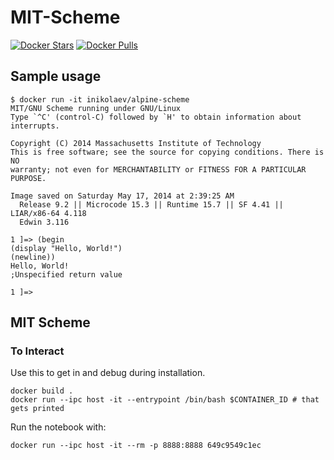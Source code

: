 # MIT-Scheme

[![Docker Stars](https://img.shields.io/docker/stars/sritchie/mit-scheme.svg)][hub]
[![Docker Pulls](https://img.shields.io/docker/pulls/sritchie/mit-scheme.svg)][hub]

[hub]: https://hub.docker.com/r/sritchie/mit-scheme/

## Sample usage

```
$ docker run -it inikolaev/alpine-scheme
MIT/GNU Scheme running under GNU/Linux
Type `^C' (control-C) followed by `H' to obtain information about interrupts.

Copyright (C) 2014 Massachusetts Institute of Technology
This is free software; see the source for copying conditions. There is NO
warranty; not even for MERCHANTABILITY or FITNESS FOR A PARTICULAR PURPOSE.

Image saved on Saturday May 17, 2014 at 2:39:25 AM
  Release 9.2 || Microcode 15.3 || Runtime 15.7 || SF 4.41 || LIAR/x86-64 4.118
  Edwin 3.116

1 ]=> (begin
(display "Hello, World!")
(newline))
Hello, World!
;Unspecified return value

1 ]=>
```


## MIT Scheme

### To Interact

Use this to get in and debug during installation.

```
docker build .
docker run --ipc host -it --entrypoint /bin/bash $CONTAINER_ID # that gets printed
```

Run the notebook with:
```
docker run --ipc host -it --rm -p 8888:8888 649c9549c1ec
```
